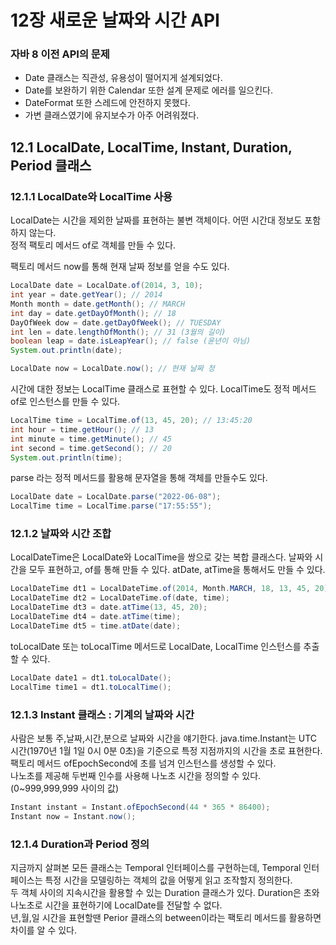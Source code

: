 # 12장 새로운 날짜와 시간 API
### 자바 8 이전 API의 문제
* Date 클래스는 직관성, 유용성이 떨어지게 설계되었다.
* Date를 보완하기 위한 Calendar 또한 설계 문제로 에러를 일으킨다.
* DateFormat 또한 스레드에 안전하지 못했다.
* 가변 클래스였기에 유지보수가 아주 어려워졌다.

## 12.1 LocalDate, LocalTime, Instant, Duration, Period 클래스
### 12.1.1 LocalDate와 LocalTime 사용
LocalDate는 시간을 제외한 날짜를 표현하는 불변 객체이다. 어떤 시간대 정보도 포함하지 않는다.  
정적 팩토리 메서드 of로 객체를 만들 수 있다.

팩토리 메서드 now를 통해 현재 날짜 정보를 얻을 수도 있다.
```java
LocalDate date = LocalDate.of(2014, 3, 10);
int year = date.getYear(); // 2014
Month month = date.getMonth(); // MARCH
int day = date.getDayOfMonth(); // 18
DayOfWeek dow = date.getDayOfWeek(); // TUESDAY
int len = date.lengthOfMonth(); // 31 (3월의 길이)
boolean leap = date.isLeapYear(); // false (윤년이 아님)
System.out.println(date);

LocalDate now = LocalDate.now(); // 현재 날짜 정
```

시간에 대한 정보는 LocalTime 클래스로 표현할 수 있다. LocalTime도 정적 메서드 of로 인스턴스를 만들 수 있다.  
```java
LocalTime time = LocalTime.of(13, 45, 20); // 13:45:20
int hour = time.getHour(); // 13
int minute = time.getMinute(); // 45
int second = time.getSecond(); // 20
System.out.println(time);
```

parse 라는 정적 메서드를 활용해 문자열을 통해 객체를 만들수도 있다.
```java
LocalDate date = LocalDate.parse("2022-06-08");
LocalTime time = LocalTime.parse("17:55:55");
```

### 12.1.2 날짜와 시간 조합
LocalDateTime은 LocalDate와 LocalTime을 쌍으로 갖는 복합 클래스다. 날짜와 시간을 모두 표현하고, of를 통해 만들 수 있다. 
atDate, atTime을 통해서도 만들 수 있다.
```java
LocalDateTime dt1 = LocalDateTime.of(2014, Month.MARCH, 18, 13, 45, 20); // 2014-03-18T13:45
LocalDateTime dt2 = LocalDateTime.of(date, time);
LocalDateTime dt3 = date.atTime(13, 45, 20);
LocalDateTime dt4 = date.atTime(time);
LocalDateTime dt5 = time.atDate(date);
```

toLocalDate 또는 toLocalTime 메서드로 LocalDate, LocalTime 인스턴스를 추출할 수 있다.
```java
LocalDate date1 = dt1.toLocalDate();
LocalTime time1 = dt1.toLocalTime();
```

### 12.1.3 Instant 클래스 : 기계의 날짜와 시간
사람은 보통 주,날짜,시간,분으로 날짜와 시간을 얘기한다. java.time.Instant는 UTC 시간(1970년 1월 1일 0시 0분 0초)을 기준으로
특정 지점까지의 시간을 초로 표현한다. 팩토리 메서드 ofEpochSecond에 초를 넘겨 인스턴스를 생성할 수 있다.  
나노초를 제공해 두번째 인수를 사용해 나노초 시간을 정의할 수 있다.(0~999,999,999 사이의 값)
```java
Instant instant = Instant.ofEpochSecond(44 * 365 * 86400);
Instant now = Instant.now();
```

### 12.1.4 Duration과 Period 정의
지금까지 살펴본 모든 클래스는 Temporal 인터페이스를 구현하는데, 
Temporal 인터페이스는 특정 시간을 모델링하는 객체의 값을 어떻게 읽고 조작할지 정의한다.  
두 객체 사이의 지속시간을 활용할 수 있는 Duration 클래스가 있다.
Duration은 초와 나노초로 시간을 표현하기에 LocalDate를 전달할 수 없다.  
년,월,일 시간을 표현할땐 Perior 클래스의 between이라는 팩토리 메서드를 활용하면 차이를 알 수 있다.